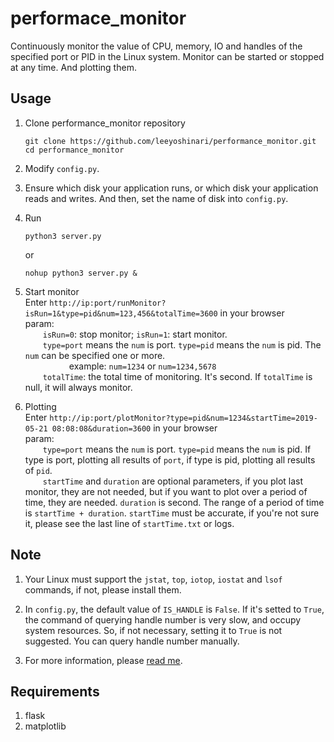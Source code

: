 # performace_monitor
Continuously monitor the value of CPU, memory, IO and handles of the specified port or PID in the Linux system.
Monitor can be started or stopped at any time. And plotting them.

## Usage
1. Clone performance_monitor repository
   ```shell
   git clone https://github.com/leeyoshinari/performance_monitor.git
   cd performance_monitor
   ```

2. Modify `config.py`.
   
3. Ensure which disk your application runs, or which disk your application reads and writes. And then, set the name of disk into `config.py`.

4. Run
   ```shell
   python3 server.py
   ```
   or
   ```shell
   nohup python3 server.py &
   ```

5. Start monitor<br>
   Enter `http://ip:port/runMonitor?isRun=1&type=pid&num=123,456&totalTime=3600` in your browser<br>
   param:<br>
   &emsp;&emsp;`isRun=0`: stop monitor; `isRun=1`: start monitor.<br>
   &emsp;&emsp;`type=port` means the `num` is port. `type=pid` means the `num` is pid. The `num` can be specified one or more.<br>
   &emsp;&emsp;&emsp;&emsp;&emsp;example: `num=1234` or `num=1234,5678`<br>
   &emsp;&emsp;`totalTime`: the total time of monitoring. It's second. If `totalTime` is null, it will always monitor.
   
6. Plotting<br>
   Enter `http://ip:port/plotMonitor?type=pid&num=1234&startTime=2019-05-21 08:08:08&duration=3600` in your browser<br>
   param:<br>
   &emsp;&emsp;`type=port` means the `num` is port. `type=pid` means the `num` is pid. If type is port, plotting all results of `port`, if type is pid, plotting all results of `pid`.<br>
   &emsp;&emsp;`startTime` and `duration` are optional parameters, if you plot last monitor, they are not needed, but if you want to plot over a period of time, they are needed. `duration` is second. The range of a period of time is `startTime + duration`. `startTime` must be accurate, if you're not sure it, please see the last line of `startTime.txt` or logs.

## Note
1. Your Linux must support the `jstat`, `top`, `iotop`, `iostat` and `lsof` commands, if not, please install them.

2. In `config.py`, the default value of `IS_HANDLE` is `False`. If it's setted to `True`, the command of querying handle number is very slow, and occupy system resources. So, if not necessary, setting it to `True` is not suggested. You can query handle number manually.

3. For more information, please [read me](https://blog.csdn.net/leeyoshinari/article/details/98248304).

## Requirements
1. flask
2. matplotlib
